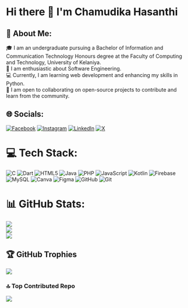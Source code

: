 # Hi there 👋 I'm Chamudika Hasanthi

<!--
**ChamuHasanthi/ChamuHasanthi** is a ✨ _special_ ✨ repository because its `README.md` (this file) appears on your GitHub profile.

Here are some ideas to get you started:

- 🔭 I’m currently working on ...
- 🌱 I’m currently learning ...
- 👯 I’m looking to collaborate on ...
- 🤔 I’m looking for help with ...
- 💬 Ask me about ...
- 📫 How to reach me: ...
- 😄 Pronouns: ...
- ⚡ Fun fact: ...
-->
## 💫 About Me:
 🎓 I am an undergraduate pursuing a Bachelor of Information and Communication Technology Honours degree at the Faculty of Computing and Technology, University of Kelaniya.<br> 🚀 I am enthusiastic about Software Engineering.<br>💻 Currently, I am learning web development and enhancing my skills in Python.<br>🤝 I am open to collaborating on open-source projects to contribute and learn from the community.<br> 


## 🌐 Socials:
[![Facebook](https://img.shields.io/badge/Facebook-%231877F2.svg?logo=Facebook&logoColor=white)](https://facebook.com/chamudika.hasanthi.5) [![Instagram](https://img.shields.io/badge/Instagram-%23E4405F.svg?logo=Instagram&logoColor=white)](https://instagram.com/chamu_hasanthi) [![LinkedIn](https://img.shields.io/badge/LinkedIn-%230077B5.svg?logo=linkedin&logoColor=white)](https://linkedin.com/in/chamudikahasanthi) [![X](https://img.shields.io/badge/X-black.svg?logo=X&logoColor=white)](https://x.com/Chamu_Hasanthi) 

# 💻 Tech Stack:
![C](https://img.shields.io/badge/c-%2300599C.svg?style=for-the-badge&logo=c&logoColor=white) ![Dart](https://img.shields.io/badge/dart-%230175C2.svg?style=for-the-badge&logo=dart&logoColor=white) ![HTML5](https://img.shields.io/badge/html5-%23E34F26.svg?style=for-the-badge&logo=html5&logoColor=white) ![Java](https://img.shields.io/badge/java-%23ED8B00.svg?style=for-the-badge&logo=openjdk&logoColor=white) ![PHP](https://img.shields.io/badge/php-%23777BB4.svg?style=for-the-badge&logo=php&logoColor=white) ![JavaScript](https://img.shields.io/badge/javascript-%23323330.svg?style=for-the-badge&logo=javascript&logoColor=%23F7DF1E) ![Kotlin](https://img.shields.io/badge/kotlin-%237F52FF.svg?style=for-the-badge&logo=kotlin&logoColor=white) ![Firebase](https://img.shields.io/badge/firebase-%23039BE5.svg?style=for-the-badge&logo=firebase) ![MySQL](https://img.shields.io/badge/mysql-4479A1.svg?style=for-the-badge&logo=mysql&logoColor=white) ![Canva](https://img.shields.io/badge/Canva-%2300C4CC.svg?style=for-the-badge&logo=Canva&logoColor=white) ![Figma](https://img.shields.io/badge/figma-%23F24E1E.svg?style=for-the-badge&logo=figma&logoColor=white) ![GitHub](https://img.shields.io/badge/github-%23121011.svg?style=for-the-badge&logo=github&logoColor=white) ![Git](https://img.shields.io/badge/git-%23F05033.svg?style=for-the-badge&logo=git&logoColor=white)
# 📊 GitHub Stats:
![](https://github-readme-stats.vercel.app/api?username=ChamuHasanthi&theme=default&hide_border=false&include_all_commits=false&count_private=false)<br/>
![](https://github-readme-streak-stats.herokuapp.com/?user=ChamuHasanthi&theme=default&hide_border=false)<br/>
![](https://github-readme-stats.vercel.app/api/top-langs/?username=ChamuHasanthi&theme=default&hide_border=false&include_all_commits=false&count_private=false&layout=compact)

## 🏆 GitHub Trophies
![](https://github-profile-trophy.vercel.app/?username=ChamuHasanthi&theme=radical&no-frame=false&no-bg=true&margin-w=4)

### 🔝 Top Contributed Repo
![](https://github-contributor-stats.vercel.app/api?username=ChamuHasanthi&limit=5&theme=dark&combine_all_yearly_contributions=true)

<!-- Proudly created with GPRM ( https://gprm.itsvg.in ) -->
